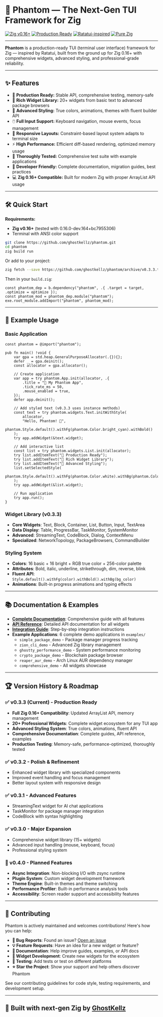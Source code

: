# 👻 Phantom — The Next-Gen TUI Framework for Zig

[![Zig v0.16+](https://img.shields.io/badge/zig-0.16+-f7a41d?logo=zig\&logoColor=white)](https://ziglang.org/)
[![Production Ready](https://img.shields.io/badge/status-production_ready-success)](https://github.com/ghostkellz/phantom)
[![Ratatui-inspired](https://img.shields.io/badge/tui-ratatui_style-ghostly)](https://github.com/ratatui-org/ratatui)
[![Pure Zig](https://img.shields.io/badge/pure-zig-success)](https://ziglang.org/)

---

**Phantom** is a production-ready TUI (terminal user interface) framework for Zig — inspired by Ratatui, built from the ground up for Zig 0.16+ with comprehensive widgets, advanced styling, and professional-grade reliability.

---

## ✨ Features

* 🚀 **Production Ready:** Stable API, comprehensive testing, memory-safe
* 🧩 **Rich Widget Library:** 20+ widgets from basic text to advanced package browsers
* 🎨 **Advanced Styling:** True colors, animations, themes with fluent builder API
* 🖱️ **Full Input Support:** Keyboard navigation, mouse events, focus management
* 📱 **Responsive Layouts:** Constraint-based layout system adapts to terminal size
* ⚡ **High Performance:** Efficient diff-based rendering, optimized memory usage
* 🧪 **Thoroughly Tested:** Comprehensive test suite with example applications
* 🔧 **Developer Friendly:** Complete documentation, migration guides, best practices
* 💻 **Zig 0.16+ Compatible:** Built for modern Zig with proper ArrayList API usage

---

## 🛠️ Quick Start

**Requirements:**

* **Zig v0.16+** (tested with 0.16.0-dev.164+bc7955306)
* Terminal with ANSI color support

```sh
git clone https://github.com/ghostkellz/phantom.git
cd phantom
zig build run
```

Or add to your project:

```bash
zig fetch --save https://github.com/ghostkellz/phantom/archive/v0.3.3.tar.gz
```

Then in your `build.zig`:

```zig
const phantom_dep = b.dependency("phantom", .{ .target = target, .optimize = optimize });
const phantom_mod = phantom_dep.module("phantom");
exe.root_module.addImport("phantom", phantom_mod);
```

---

## 👾 Example Usage

### Basic Application
```zig
const phantom = @import("phantom");

pub fn main() !void {
    var gpa = std.heap.GeneralPurposeAllocator(.{}){};
    defer _ = gpa.deinit();
    const allocator = gpa.allocator();
    
    // Create application
    var app = try phantom.App.init(allocator, .{
        .title = "👻 My Phantom App",
        .tick_rate_ms = 50,
        .mouse_enabled = true,
    });
    defer app.deinit();
    
    // Add styled text (v0.3.3 uses instance methods)
    const text = try phantom.widgets.Text.initWithStyle(
        allocator,
        "Hello, Phantom! 👻",
        phantom.Style.default().withFg(phantom.Color.bright_cyan).withBold()
    );
    try app.addWidget(&text.widget);
    
    // Add interactive list
    const list = try phantom.widgets.List.init(allocator);
    try list.addItemText("🚀 Production Ready");
    try list.addItemText("🧩 Rich Widget Library");
    try list.addItemText("🎨 Advanced Styling");
    list.setSelectedStyle(
        phantom.Style.default().withFg(phantom.Color.white).withBg(phantom.Color.bright_blue)
    );
    try app.addWidget(&list.widget);
    
    // Run application
    try app.run();
}
```

### Widget Library (v0.3.3)
- **Core Widgets**: Text, Block, Container, List, Button, Input, TextArea
- **Data Display**: Table, ProgressBar, TaskMonitor, SystemMonitor  
- **Advanced**: StreamingText, CodeBlock, Dialog, ContextMenu
- **Specialized**: NetworkTopology, PackageBrowsers, CommandBuilder

### Styling System
- **Colors**: 16 basic + 16 bright + RGB true color + 256-color palette
- **Attributes**: Bold, italic, underline, strikethrough, dim, reverse, blink
- **Fluent API**: `Style.default().withFg(color).withBold().withBg(bg_color)`
- **Animations**: Built-in progress animations and typing effects

---

## 📚 Documentation & Examples

* **[Complete Documentation](DOCS.md)**: Comprehensive guide with all features
* **[API Reference](API.md)**: Detailed API documentation for all widgets
* **[Integration Guide](PHANTOM_INTEGRATION.md)**: Step-by-step integration instructions
* **Example Applications**: 6 complete demo applications in `examples/`
  - `simple_package_demo` - Package manager progress tracking
  - `zion_cli_demo` - Advanced Zig library management
  - `ghostty_performance_demo` - System performance monitoring
  - `crypto_package_demo` - Blockchain package browser
  - `reaper_aur_demo` - Arch Linux AUR dependency manager
  - `comprehensive_demo` - All widgets showcase

---

## 🏆 Version History & Roadmap

### ✅ v0.3.3 (Current) - Production Ready
* **Full Zig 0.16+ Compatibility**: Updated ArrayList API, memory management
* **20+ Professional Widgets**: Complete widget ecosystem for any TUI app
* **Advanced Styling System**: True colors, animations, fluent API
* **Comprehensive Documentation**: Complete guides, API reference, examples
* **Production Testing**: Memory-safe, performance-optimized, thoroughly tested

### ✅ v0.3.2 - Polish & Refinement
* Enhanced widget library with specialized components
* Improved event handling and focus management
* Better layout system with responsive design

### ✅ v0.3.1 - Advanced Features
* StreamingText widget for AI chat applications
* TaskMonitor for package manager integration
* CodeBlock with syntax highlighting

### ✅ v0.3.0 - Major Expansion
* Comprehensive widget library (15+ widgets)
* Advanced input handling (mouse, keyboard, focus)
* Professional styling system

### 🚧 v0.4.0 - Planned Features
* **Async Integration**: Non-blocking I/O with zsync runtime
* **Plugin System**: Custom widget development framework  
* **Theme Engine**: Built-in themes and theme switching
* **Performance Profiler**: Built-in performance analysis tools
* **Accessibility**: Screen reader support and accessibility features

---

## 🤝 Contributing

Phantom is actively maintained and welcomes contributions! Here's how you can help:

* **🐛 Bug Reports**: Found an issue? [Open an issue](https://github.com/ghostkellz/phantom/issues)
* **💡 Feature Requests**: Have an idea for a new widget or feature?
* **📖 Documentation**: Help improve guides, examples, or API docs
* **🧩 Widget Development**: Create new widgets for the ecosystem
* **🧪 Testing**: Add tests or test on different platforms
* **⭐ Star the Project**: Show your support and help others discover Phantom

See our contributing guidelines for code style, testing requirements, and development setup.

---

## 👻 Built with next-gen Zig by [GhostKellz](https://github.com/ghostkellz)

